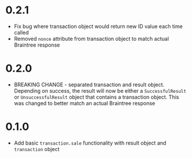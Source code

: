 # 0.2.1  
* Fix bug where transaction object would return new ID value each time called
* Removed `nonce` attribute from transaction object to match actual Braintree response

# 0.2.0  
* BREAKING CHANGE - separated transaction and result object. Depending on success, the result will now be either a `SuccessfulResult` or `UnsuccessfulResult` object that contains a transaction object. This was changed to better match an actual Braintree response

# 0.1.0  
* Add basic `transaction.sale` functionality with result object and `transaction` object
